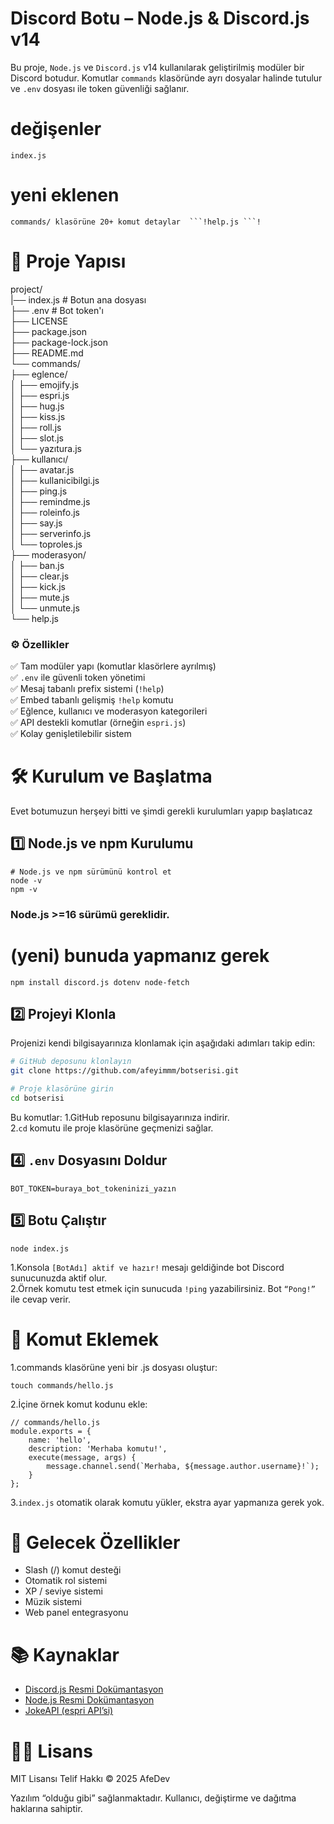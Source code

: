 # Discord Botu – Node.js & Discord.js v14

Bu proje, `Node.js` ve `Discord.js` v14 kullanılarak geliştirilmiş modüler bir Discord botudur. Komutlar `commands` klasöründe ayrı dosyalar halinde tutulur ve `.env` dosyası ile token güvenliği sağlanır.


# değişenler  
```index.js ```
# yeni eklenen 
 ```
commands/ klasörüne 20+ komut detaylar  ```!help.js ```!
 ```


# 📂 Proje Yapısı
project/                   
|── index.js   # Botun ana dosyası                   
├── .env      # Bot token'ı                                          
├── LICENSE   
├── package.json        
├── package-lock.json           
├── README.md                      
└── commands/             
    ├── eglence/                                             
    │   ├── emojify.js                                                        
    │   ├── espri.js                                     
    │   ├── hug.js                                                          
    │   ├── kiss.js                                 
    │   ├── roll.js        
    │   ├── slot.js                                                    
    │   └── yazıtura.js                                       
    ├── kullanıcı/                            
    │   ├── avatar.js                                              
    │   ├── kullanicibilgi.js                   
    │   ├── ping.js                                 
    │   ├── remindme.js                              
    │   ├── roleinfo.js                   
    │   ├── say.js                                                 
    │   ├── serverinfo.js                                             
    │   └── toproles.js                                   
    ├── moderasyon/                                               
    │   ├── ban.js                                    
    │   ├── clear.js                                          
    │   ├── kick.js                  
    │   ├── mute.js                         
    │   └── unmute.js                                                    
    └── help.js                  

 
### ⚙️ Özellikler

✅ Tam modüler yapı (komutlar klasörlere ayrılmış)            
✅ ```.env``` ile güvenli token yönetimi                     
✅ Mesaj tabanlı prefix sistemi (```!help```)                     
✅ Embed tabanlı gelişmiş ```!help``` komutu                                    
✅ Eğlence, kullanıcı ve moderasyon kategorileri                       
✅ API destekli komutlar (örneğin ```espri.js```)                    
✅ Kolay genişletilebilir sistem              


# 🛠 Kurulum ve Başlatma
 Evet botumuzun herşeyi bitti ve şimdi gerekli kurulumları yapıp başlatıcaz

## 1️⃣ Node.js ve npm Kurulumu

```
# Node.js ve npm sürümünü kontrol et
node -v
npm -v
```
### Node.js >=16 sürümü gereklidir.
# (yeni) bunuda yapmanız gerek
```
npm install discord.js dotenv node-fetch
```


## 2️⃣ Projeyi Klonla
Projenizi kendi bilgisayarınıza klonlamak için aşağıdaki adımları takip edin:
```bash 
# GitHub deposunu klonlayın
git clone https://github.com/afeyimmm/botserisi.git

# Proje klasörüne girin
cd botserisi
```
Bu komutlar:
1.GitHub reposunu bilgisayarınıza indirir.                   
2.```cd``` komutu ile proje klasörüne geçmenizi sağlar.               






## 4️⃣ ```.env``` Dosyasını Doldur

```
BOT_TOKEN=buraya_bot_tokeninizi_yazın
```

## 5️⃣ Botu Çalıştır

```
node index.js
```
1.Konsola ```[BotAdı] aktif ve hazır!``` mesajı geldiğinde bot Discord sunucunuzda aktif olur.                            
2.Örnek komutu test etmek için sunucuda ```!ping``` yazabilirsiniz. Bot ```“Pong!”``` ile cevap verir.                             




# 📝 Komut Eklemek

1.commands klasörüne yeni bir .js dosyası oluştur:                                          

```
touch commands/hello.js
```
2.İçine örnek komut kodunu ekle:                                      

```
// commands/hello.js
module.exports = {
    name: 'hello',
    description: 'Merhaba komutu!',
    execute(message, args) {
        message.channel.send(`Merhaba, ${message.author.username}!`);
    }
};
```
3.```index.js``` otomatik olarak komutu yükler, ekstra ayar yapmanıza gerek yok.      






# 🚀 Gelecek Özellikler

- Slash (/) komut desteği
- Otomatik rol sistemi
- XP / seviye sistemi
- Müzik sistemi
- Web panel entegrasyonu







# 📚 Kaynaklar
- [Discord.js Resmi Dokümantasyon](https://discord.js.org/)                                        
- [Node.js Resmi Dokümantasyon](https://nodejs.org/)
- [JokeAPI (espri API’si)](https://v2.jokeapi.dev/)                                  

# 🧑‍💻 Lisans

MIT Lisansı
Telif Hakkı © 2025 AfeDev

Yazılım “olduğu gibi” sağlanmaktadır. Kullanıcı, değiştirme ve dağıtma haklarına sahiptir.
